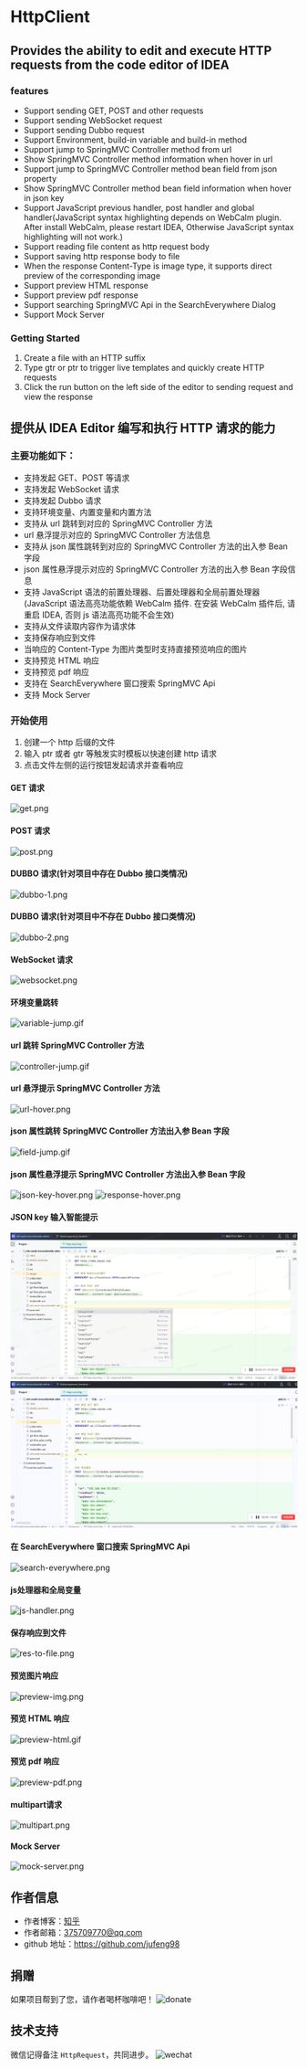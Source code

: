# HttpClient

## Provides the ability to edit and execute HTTP requests from the code editor of IDEA

### features
- Support sending GET, POST and other requests
- Support sending WebSocket request
- Support sending Dubbo request
- Support Environment, build-in variable and build-in method
- Support jump to SpringMVC Controller method from url
- Show SpringMVC Controller method information when hover in url
- Support jump to SpringMVC Controller method bean field from json property
- Show SpringMVC Controller method bean field information when hover in json key
- Support JavaScript previous handler, post handler and global handler(JavaScript syntax highlighting depends on WebCalm 
  plugin. After install WebCalm, please restart IDEA, Otherwise JavaScript syntax highlighting will not work.)
- Support reading file content as http request body
- Support saving http response body to file
- When the response Content-Type is image type, it supports direct preview of the corresponding image
- Support preview HTML response
- Support preview pdf response
- Support searching SpringMVC Api in the SearchEverywhere Dialog
- Support Mock Server

### Getting Started

1. Create a file with an HTTP suffix
2. Type gtr or ptr to trigger live templates and quickly create HTTP requests
3. Click the run button on the left side of the editor to sending request and view the response

## 提供从 IDEA Editor 编写和执行 HTTP 请求的能力

### 主要功能如下：

- 支持发起 GET、POST 等请求
- 支持发起 WebSocket 请求
- 支持发起 Dubbo 请求
- 支持环境变量、内置变量和内置方法
- 支持从 url 跳转到对应的 SpringMVC Controller 方法
- url 悬浮提示对应的 SpringMVC Controller 方法信息
- 支持从 json 属性跳转到对应的 SpringMVC Controller 方法的出入参 Bean 字段
- json 属性悬浮提示对应的 SpringMVC Controller 方法的出入参 Bean 字段信息
- 支持 JavaScript 语法的前置处理器、后置处理器和全局前置处理器(JavaScript 语法高亮功能依赖 WebCalm 插件. 在安装 WebCalm 插件后, 请重启 IDEA, 否则 js 语法高亮功能不会生效)
- 支持从文件读取内容作为请求体
- 支持保存响应到文件
- 当响应的 Content-Type 为图片类型时支持直接预览响应的图片
- 支持预览 HTML 响应
- 支持预览 pdf 响应
- 支持在 SearchEverywhere 窗口搜索 SpringMVC Api
- 支持 Mock Server

### 开始使用

1. 创建一个 http 后缀的文件
2. 输入 ptr 或者 gtr 等触发实时模板以快速创建 http 请求
3. 点击文件左侧的运行按钮发起请求并查看响应

#### GET 请求

![get.png](./images/get.png)

#### POST 请求

![post.png](./images/post.png)

#### DUBBO 请求(针对项目中存在 Dubbo 接口类情况)

![dubbo-1.png](./images/dubbo-1.png)

#### DUBBO 请求(针对项目中不存在 Dubbo 接口类情况)

![dubbo-2.png](./images/dubbo-2.png)

#### WebSocket 请求

![websocket.png](./images/websocket.png)

#### 环境变量跳转

![variable-jump.gif](./images/variable-jump.gif)

#### url 跳转 SpringMVC Controller 方法

![controller-jump.gif](./images/controller-jump.gif)

#### url 悬浮提示 SpringMVC Controller 方法

![url-hover.png](./images/url-hover.png)

#### json 属性跳转 SpringMVC Controller 方法出入参 Bean 字段

![field-jump.gif](./images/field-jump.gif)

#### json 属性悬浮提示 SpringMVC Controller 方法出入参 Bean 字段

![json-key-hover.png](./images/json-key-hover.png)
![response-hover.png](./images/response-hover.png)

#### JSON key 输入智能提示

![json-key-completion.png](./images/json-key-completion.png)
![json-key-completion.gif](./images/json-key-completion.gif)

#### 在 SearchEverywhere 窗口搜索 SpringMVC Api

![search-everywhere.png](./images/search-everywhere.png)

#### js处理器和全局变量

![js-handler.png](./images/js-handler.png)

#### 保存响应到文件

![res-to-file.png](./images/res-to-file.png)

#### 预览图片响应

![preview-img.png](./images/preview-image.png)

#### 预览 HTML 响应

![preview-html.gif](./images/preview-html.gif)

#### 预览 pdf 响应

![preview-pdf.png](images/preview-pdf.png)

#### multipart请求

![multipart.png](./images/multipart.png)

#### Mock Server

![mock-server.png](images/mock-server.png)

## 作者信息

- 作者博客：[知乎](https://www.zhihu.com/people/liang-yu-dong-44)
- 作者邮箱：375709770@qq.com
- github 地址：https://github.com/jufeng98

## 捐赠

如果项目帮到了您，请作者喝杯咖啡吧！
![donate](./images/donate.jpg)

## 技术支持

微信记得备注 ```HttpRequest```，共同进步。
![wechat](./images/wechat.jpg)
